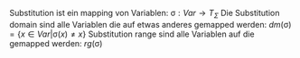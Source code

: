 Substitution ist ein mapping von Variablen: $\upsigma : Var \rightarrow T_{\Sigma}$ 
Die Substitution domain sind alle Variablen die auf etwas anderes gemapped werden: $dm(\upsigma) = \{x \in Var |\upsigma(x) \neq x\}$
Substitution range sind alle Variablen auf die gemapped werden: $rg(\upsigma)$